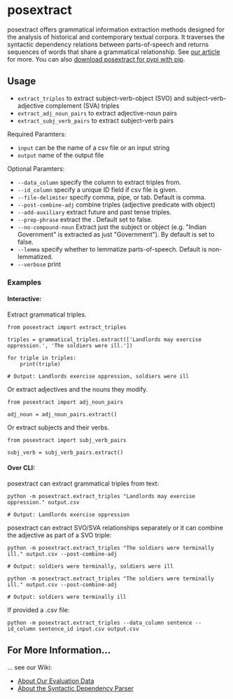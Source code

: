 # posextract
posextract offers grammatical information extraction methods designed for the analysis of historical and contemporary textual corpora. It traverses the syntactic dependency relations between parts-of-speech and returns sequences of words that share a grammatical relationship. See [our article]() for more. You can also [download posextract for pypi with pip](https://pypi.org/project/posextract/). 

## Usage

- `extract_triples` to extract subject-verb-object (SVO) and subject-verb-adjective complement (SVA) triples
- `extract_adj_noun_pairs` to extract adjective-noun pairs
- `extract_subj_verb_pairs` to extract subject-verb pairs

Required Paramters: 

- `input` can be the name of a csv file or an input string
- `output` name of the output file

Optional Paramters: 
- `--data_column` specify the column to extract triples from.
- `--id_column` specify a unique ID field if csv file is given.
- `--file-delimiter` specify comma, pipe, or tab. Default is comma. 
- `--post-combine-adj` combine triples (adjective predicate with object) 
- `--add-auxiliary` extract future and past tense triples. 
- `--prep-phrase` extract the . Default set to false. 
- `--no-compound-noun` Extract just the subject or object (e.g. "Indian Government" is extracted as just "Government"). By default is set to false.
- `--lemma` specify whether to lemmatize parts-of-speech. Default is non-lemmatized. 
- `--verbose` print

### Examples

#### Interactive: 

Extract grammatical triples.

```
from posextract import extract_triples

triples = grammatical_triples.extract(['Landlords may exercise oppression.', 'The soldiers were ill.'])

for triple in triples:
    print(triple)

# Output: Landlords exercise oppression, soldiers were ill
```

Or extract adjectives and the nouns they modify. 

```
from posextract import adj_noun_pairs

adj_noun = adj_noun_pairs.extract()
```

Or extract subjects and their verbs. 

```
from posextract import subj_verb_pairs

subj_verb = subj_verb_pairs.extract()
```

#### Over CLI: 

posextract can extract grammatical triples from text: 

```
python -m posextract.extract_triples "Landlords may exercise oppression." output.csv

# Output: Landlords exercise oppression
```

posextract can extract SVO/SVA relationships separately or it can combine the adjective as part of a SVO triple:

```
python -m posextract.extract_triples "The soldiers were terminally ill." output.csv --post-combine-adj

# Output: soldiers were terminally, soldiers were ill 
```

```
python -m posextract.extract_triples "The soldiers were terminally ill." output.csv --post-combine-adj

# Output: soldiers were terminally ill
```

If provided a .csv file: 

```
python -m posextract.extract_triples --data_column sentence --id_column sentence_id input.csv output.csv
```

## For More Information...
... see our Wiki: 
- [About Our Evaluation Data](https://github.com/stephbuon/posextract/wiki/Evaluation-Data-Sets)
- [About the Syntactic Dependency Parser](https://github.com/stephbuon/posextract/wiki/Our-Application-of-spaCy-NLP)

